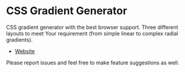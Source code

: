 # CSS Gradient Generator

CSS gradient generator with the best browser support. Three different layouts to meet Your requirement (from simple linear to complex radial gradients).

- [Website](http://www.virtuosoft.eu/tools/css-gradient-generator/)

Please report issues and feel free to make feature suggestions as well.
